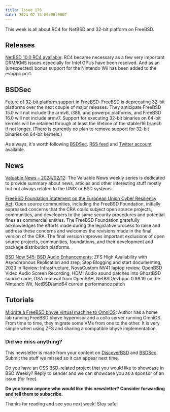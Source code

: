 ```yaml
---
title: Issue 176
date: 2024-02-14:00:00.000Z
---
```


This week is all about RC4 for NetBSD and 32-bit platform on FreeBSD.

<!-- more -->

## Releases

[ NetBSD 10.0 RC4 available](https://blog.netbsd.org/tnf/entry/netbsd_10_0_rc4_available?utm_source=bsdweekly): RC4 became necessary as a few very important DRM/KMS issues especially for Intel GPUs have been resolved. And as an (unexpected) bonus support for the Nintendo Wii has been added to the evbppc port.

## BSDSec

[Future of 32-bit platform support in FreeBSD](https://bsdsec.net/articles/future-of-32-bit-platform-support-in-freebsd?utm_source=bsdweekly): FreeBSD is deprecating 32-bit platforms over the next couple of major releases. They anticipate FreeBSD 15.0 will not include the armv6, i386, and powerpc platforms, and FreeBSD 16.0 will not include armv7. Support for executing 32-bit binaries on 64-bit kernels will be retained through at least the lifetime of the stable/16 branch if not longer. (There is currently no plan to remove support for 32-bit binaries on 64-bit kernels.)

As always, it's worth following [BSDSec](https://bsdsec.net). [RSS feed](https://bsdsec.net/articles.atom) and [Twitter account](https://twitter.com/bsdsec) available.

## News

[Valuable News – 2024/02/12](https://vermaden.wordpress.com/2024/02/12/valuable-news-2024-02-12/?utm_source=bsdweekly): The Valuable News weekly series is dedicated to provide summary about news, articles and other interesting stuff mostly but not always related to the UNIX or BSD systems.

[FreeBSD Foundation Statement on the European Union Cyber Resiliency Act](https://freebsdfoundation.org/blog/freebsd-foundation-statement-on-the-european-union-cyber-resiliency-act/?utm_source=bsdweekly): Open source communities, including the FreeBSD Foundation, initially expressed concerns that the CRA could subject open source projects, communities, and developers to the same security procedures and potential fines as commercial entities. The FreeBSD Foundation gratefully acknowledges the efforts made during the legislative process to raise and address these concerns and welcomes the revisions made in the final version of the CRA. The final version improves important exclusions of open source projects, communities, foundations, and their development and package distribution platforms.

[BSD Now 545: BSD Audio Enhancements](https://www.bsdnow.tv/545?utm_source=bsdweekly): ZFS High Availability with Asynchronous Replication and zrep, Stop Blogging and start documenting, 2023 in Review: Infrastructure, NovaCustom NV41 laptop review, OpenBSD Video Audio Screen Recording, HDMI Audio sound patches into GhostBSD source code, DSA removal from OpenSSH, NetBSD/evbppc 0.99.10 on the Nintendo Wii, NetBSD/amd64 current performance patch

## Tutorials

[Migrate a FreeBSD bhyve virtual machine to OmniOS](https://www.tumfatig.net/2024/migrate-a-freebsd-bhyve-virtual-machine-to-omnios/?utm_source=bsdweekly): Author has a home lab running FreeBSD bhyve hypervisor and a collo server running OmniOS. From time to time, they migrate some VMs from one to the other. It is very simple when using ZFS and sharing a compatible bhyve implementation.

### Did we miss anything?

This newsletter is made from your content on [DiscoverBSD](https://discoverbsd.com) and [BSDSec](https://bsdsec.net). Submit the stuff we missed so it can appear next time.

Do you have an OSS BSD-related project that you would like to showcase in BSD Weekly? Reply to sender and we can showcase you as a sponsor of an issue (for free).

**Do you know anyone who would like this newsletter? Consider forwarding and tell them to subscribe.**

Thanks for reading and see you next week! Stay safe!
